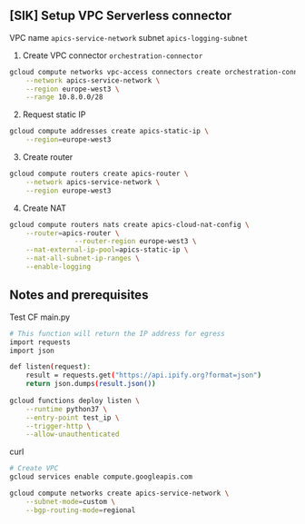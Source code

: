 ## [SIK] Setup VPC Serverless connector

VPC name `apics-service-network` subnet `apics-logging-subnet`

1. Create VPC connector `orchestration-connector`

```bash
gcloud compute networks vpc-access connectors create orchestration-connector \
    --network apics-service-network \
    --region europe-west3 \
    --range 10.8.0.0/28
```
2. Request static IP

```bash
gcloud compute addresses create apics-static-ip \
    --region=europe-west3
```
3. Create router

```bash
gcloud compute routers create apics-router \
    --network apics-service-network \
    --region europe-west3
```

4. Create NAT

```bash
gcloud compute routers nats create apics-cloud-nat-config \
    --router=apics-router \
                --router-region europe-west3 \
    --nat-external-ip-pool=apics-static-ip \
    --nat-all-subnet-ip-ranges \
    --enable-logging
```
## Notes and prerequisites

Test CF
main.py

```bash
# This function will return the IP address for egress
import requests
import json

def listen(request):
    result = requests.get("https://api.ipify.org?format=json")
    return json.dumps(result.json())
	
gcloud functions deploy listen \
    --runtime python37 \
    --entry-point test_ip \
    --trigger-http \
    --allow-unauthenticated
```
	
curl <endpoint URL>

```bash
# Create VPC
gcloud services enable compute.googleapis.com

gcloud compute networks create apics-service-network \
    --subnet-mode=custom \
    --bgp-routing-mode=regional
```
